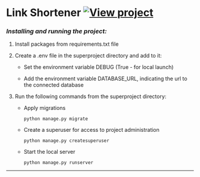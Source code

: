 # Link Shortener  [![View project](https://img.shields.io/badge/VIEW-PROJECT-268BD2)](https://link-tiny.herokuapp.com/)



### _Installing and running the project:_

1. Install packages from requirements.txt file

2. Create a .env file in the superproject directory and add to it:

   - Set the environment variable DEBUG (True - for local launch)

   - Add the environment variable DATABASE_URL, indicating the url to the connected database

3. Run the following commands from the superproject directory:
            
    - Apply migrations

        ```
        python manage.py migrate
        ```
      
    - Create a superuser for access to project administration
        ```
        python manage.py createsuperuser
        ```    
   
    - Start the local server
        ```
        python manage.py runserver
        ```      
   
---	